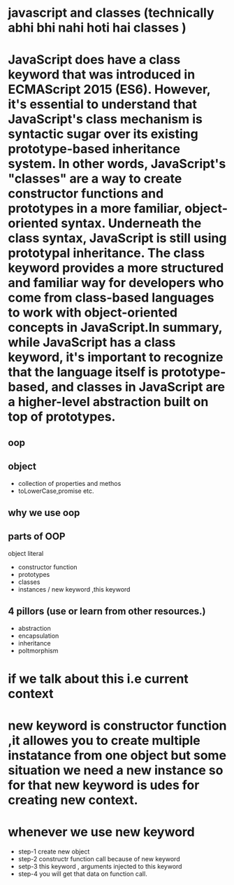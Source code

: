 # javascript and classes (technically abhi bhi nahi hoti hai classes )
# JavaScript does have a class keyword that was introduced in ECMAScript 2015 (ES6). However, it's essential to understand that JavaScript's class mechanism is syntactic sugar over its existing prototype-based inheritance system. In other words, JavaScript's "classes" are a way to create constructor functions and prototypes in a more familiar, object-oriented syntax. Underneath the class syntax, JavaScript is still using prototypal inheritance. The class keyword provides a more structured and familiar way for developers who come from class-based languages to work with object-oriented concepts in JavaScript.In summary, while JavaScript has a class keyword, it's important to recognize that the language itself is prototype-based, and classes in JavaScript are a higher-level abstraction built on top of prototypes.

## oop

## object  
- collection of properties and methos
- toLowerCase,promise etc.

## why we use oop 


## parts of OOP
object literal 

- constructor function
-  prototypes
- classes 
- instances / new keyword ,this keyword


## 4 pillors  (use or learn from other resources.)
- abstraction
- encapsulation
- inheritance
- poltmorphism

# if we talk about this i.e current context 

# new keyword is constructor function ,it allowes you to create multiple instatance from one object but some situation we need a new instance so for that new keyword is udes for creating new context.

# whenever we use new keyword 
- step-1 create new object
- step-2 constructr function call because of new keyword 
- setp-3 this keyword , arguments injected to this keyword
- step-4 you will get that data on function call. 







